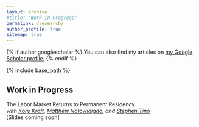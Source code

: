 ```yaml
---
layout: archive
#title: "Work in Progress"
permalink: /research/
author_profile: true
sitemap: true
---
```


{% if author.googlescholar %}
  You can also find my articles on <u><a href="{{author.googlescholar}}">my Google Scholar profile</a>.</u>
{% endif %}

{% include base_path %}

## Work in Progress

The Labor Market Returns to Permanent Residency<br>
*with [Kory Kroft](https://www.korykroft.com/), [Matthew Notowidigdo](https://users.nber.org/~notom/), and [Stephen Tino](https://stephentino.github.io/)*<br>
[Slides coming soon]

<!-- When you finally have work to add here, put it in the _research folder, one file per paper -->
<!-- Then also remove the sitemap: false from each file -->
<!-- {% for post in site.publications reversed %}
  {% include archive-single.html %}
{% endfor %} -->

